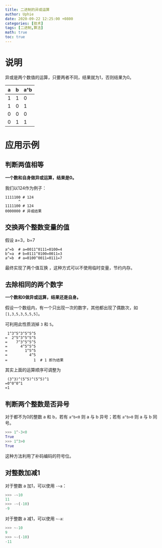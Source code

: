 ```yaml
---
title: 二进制的异或运算
author: Uphie
date: 2020-09-22 12:25:00 +0800
categories: [技术]
tags: [二进制,算法]
math: true
toc: true
---
```


# 说明

异或是两个数值的运算，只要两者不同，结果就为1，否则结果为0。

| a    | b    | a^b  |
| ---- | ---- | ---- |
| 1    | 1    | 0    |
| 1    | 0    | 1    |
| 0    | 0    | 0    |
| 0    | 1    | 1    |

# 应用示例

## 判断两值相等

**一个数和自身做异或运算，结果是0。**

我们以124作为例子：
```
1111100 # 124
      ^
1111100 # 124
0000000 # 异或结果
```

## 交换两个整数变量的值

假设 a=3，b=7
```
a^=b  # a=0011^0111=0100=4
b^=a  # b=0111^0100=0011=3
a^=b  # a=0100^0011=0111=7
```
最终实现了两个值互换 ，这种方式可以不使用临时变量，节约内存。

## 去除相同的两个数字

**一个数和0做异或运算，结果还是自身。**

假设一个数组内，有一个只出现一次的数字，其他都出现了偶数次，如 `[1,3,5,3,5,5,5]`。

可利用此性质消掉 `3` 和 `5`。
```
 1^3^5^3^5^5^5
=  2^5^3^5^5^5
=    7^3^5^5^5
=      4^5^5^5
=        1^5^5
=          4^5
=            1  # 1 即为结果
```

其实上面的运算顺序可调整为
```
 (3^3)^(5^5)^(5^5)^1
=0^0^0^1
=1
```

## 判断两个整数是否异号

对于都不为0的整数 a 和 b，若有 `a^b<0` 则 a 与 b 异号；若有 `a^b>0` 则 a 与 b 同号。

```python
>>> 1^-3<0
True
>>> 1^3>0
True
```

这种方法利用了补码编码的符号位。

## 对整数加减1

对于整数 a 加1，可以使用 `-~a`：
```python
>>> -~10
11
>>> -~(-10)
-9
```

对于整数 a 减1，可以使用 `~-a`:
```python
>>> ~-10
9
>>> ~-(-10)
-11
```
